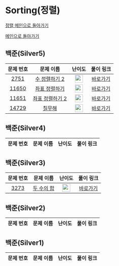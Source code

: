 # Sorting(정렬)

[정렬 메인으로 돌아가기](https://github.com/SSUHYUNKIM/Algorithm/blob/main/Sorting/README.md)

[메인으로 돌아가기](https://github.com/SSUHYUNKIM/Algorithm)

## 백준(Silver5)
|        문제 번호         |        문제 이름         |         난이도          |        풀이 링크         |          
| :-----: | :-----: | :-----: | :-----: |
| <a href="https://www.acmicpc.net/problem/2751" target="_blank">2751</a> | <a href="https://www.acmicpc.net/problem/2751" target="_blank">수 정렬하기 2</a> | <img height="25px" width="25px" src="https://static.solved.ac/tier_small/8.svg"/> | <a href="https://github.com/SSUHYUNKIM/Algorithm/blob/main/Sorting/solution/Silver/Silver5/2751.cpp">바로가기</a> |
| <a href="https://www.acmicpc.net/problem/11650" target="_blank">11650</a> | <a href="https://www.acmicpc.net/problem/11650" target="_blank">좌표 정렬하기</a> | <img height="25px" width="25px" src="https://static.solved.ac/tier_small/8.svg"/> | <a href="https://github.com/SSUHYUNKIM/Algorithm/blob/main/Sorting/solution/Silver/Silver5/11650.cpp">바로가기</a> |
| <a href="https://www.acmicpc.net/problem/11651" target="_blank">11651</a> | <a href="https://www.acmicpc.net/problem/11651" target="_blank">좌표 정렬하기 2</a> | <img height="25px" width="25px" src="https://static.solved.ac/tier_small/8.svg"/> | <a href="https://github.com/SSUHYUNKIM/Algorithm/blob/main/Sorting/solution/Silver/Silver5/11651.cpp">바로가기</a> |
| <a href="https://www.acmicpc.net/problem/14729" target="_blank">14729</a> | <a href="https://www.acmicpc.net/problem/14729" target="_blank">칠무해</a> | <img height="25px" width="25px" src="https://static.solved.ac/tier_small/8.svg"/> | <a href="https://github.com/SSUHYUNKIM/Algorithm/blob/main/Sorting/solution/Silver/Silver5/14729.cpp">바로가기</a> |

## 백준(Silver4)
|        문제 번호         |        문제 이름         |         난이도          |        풀이 링크         |          
| :-----: | :-----: | :-----: | :-----: |


## 백준(Silver3)
|        문제 번호         |        문제 이름         |         난이도          |        풀이 링크         |          
| :-----: | :-----: | :-----: | :-----: |
| <a href="https://www.acmicpc.net/problem/3273" target="_blank">3273</a> | <a href="https://www.acmicpc.net/problem/3273" target="_blank">두 수의 합</a> | <img height="25px" width="25px" src="https://static.solved.ac/tier_small/8.svg"/> | <a href="https://github.com/SSUHYUNKIM/Algorithm/blob/main/Sorting/solution/Silver/Silver3/3273.cpp">바로가기</a> |

## 백준(Silver2)
|        문제 번호         |        문제 이름         |         난이도          |        풀이 링크         |          
| :-----: | :-----: | :-----: | :-----: |

## 백준(Silver1)
|        문제 번호         |        문제 이름         |         난이도          |        풀이 링크         |          
| :-----: | :-----: | :-----: | :-----: |